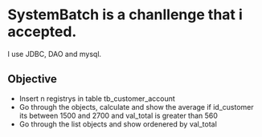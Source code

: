 # SystemBatch is a chanllenge that i accepted.
I use JDBC, DAO and mysql.

## **Objective**
* Insert n registrys in table tb_customer_account
* Go through the objects, calculate and show the average if id_customer its between 1500 and 2700 and val_total is greater than 560
* Go through the list objects and show ordenered by val_total
